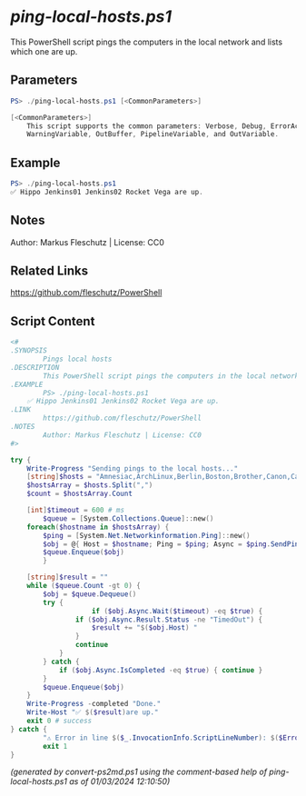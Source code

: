 *ping-local-hosts.ps1*
================

This PowerShell script pings the computers in the local network and lists which one are up.

Parameters
----------
```powershell
PS> ./ping-local-hosts.ps1 [<CommonParameters>]

[<CommonParameters>]
    This script supports the common parameters: Verbose, Debug, ErrorAction, ErrorVariable, WarningAction, 
    WarningVariable, OutBuffer, PipelineVariable, and OutVariable.
```

Example
-------
```powershell
PS> ./ping-local-hosts.ps1
✅ Hippo Jenkins01 Jenkins02 Rocket Vega are up.

```

Notes
-----
Author: Markus Fleschutz | License: CC0

Related Links
-------------
https://github.com/fleschutz/PowerShell

Script Content
--------------
```powershell
<#
.SYNOPSIS
        Pings local hosts
.DESCRIPTION
        This PowerShell script pings the computers in the local network and lists which one are up.
.EXAMPLE
        PS> ./ping-local-hosts.ps1
	✅ Hippo Jenkins01 Jenkins02 Rocket Vega are up.
.LINK
        https://github.com/fleschutz/PowerShell
.NOTES
        Author: Markus Fleschutz | License: CC0
#>

try {
	Write-Progress "Sending pings to the local hosts..."
	[string]$hosts = "Amnesiac,ArchLinux,Berlin,Boston,Brother,Canon,Castor,Cisco,EchoDot,Epson,Fedora,Fireball,Firewall,fritz.box,GasSensor,Gateway,Hippo,HomeManager,Io,iPhone,Jarvis,Jenkins01,Jenkins02,LA,Laptop,Jupiter,Mars,Mercury,Miami,Mobile,NY,OctoPi,Paris,Pixel-6a,Pluto,Printer,Proxy,R2D2,Raspberry,Rocket,Rome,Router,Server,Shelly1,SmartPhone,SmartWatch,Soundbar,Sunnyboy,Surface,Switch,Tablet,Tolino,TV,Ubuntu,Vega,Venus,XRX,Zeus" # sorted alphabetically
	$hostsArray = $hosts.Split(",")
	$count = $hostsArray.Count

	[int]$timeout = 600 # ms
        $queue = [System.Collections.Queue]::new()
	foreach($hostname in $hostsArray) {
		$ping = [System.Net.Networkinformation.Ping]::new()
		$obj = @{ Host = $hostname; Ping = $ping; Async = $ping.SendPingAsync($hostname, $timeout) }
 		$queue.Enqueue($obj)
        }

	[string]$result = ""
	while ($queue.Count -gt 0) {
		$obj = $queue.Dequeue()
		try {
                	if ($obj.Async.Wait($timeout) -eq $true) {
				if ($obj.Async.Result.Status -ne "TimedOut") {
					$result += "$($obj.Host) "
				}
				continue
			}
		} catch {
			if ($obj.Async.IsCompleted -eq $true) {	continue }
		}
		$queue.Enqueue($obj)
	}
	Write-Progress -completed "Done."
	Write-Host "✅ $($result)are up."
	exit 0 # success
} catch {
        "⚠️ Error in line $($_.InvocationInfo.ScriptLineNumber): $($Error[0])"
        exit 1
}
```

*(generated by convert-ps2md.ps1 using the comment-based help of ping-local-hosts.ps1 as of 01/03/2024 12:10:50)*

